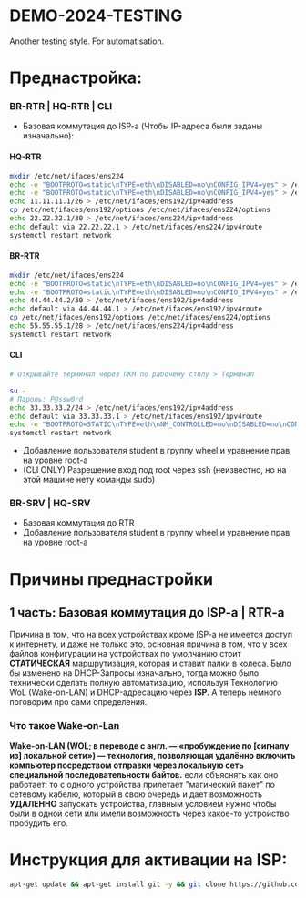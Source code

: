 # DEMO-2024-TESTING
Another testing style. For automatisation.

# Преднастройка:

### BR-RTR | HQ-RTR | CLI

- Базовая коммутация до ISP-a (Чтобы IP-адреса были заданы изначально):

#### HQ-RTR

```bash
mkdir /etc/net/ifaces/ens224
echo -e "BOOTPROTO=static\nTYPE=eth\nDISABLED=no\nCONFIG_IPV4=yes" > /etc/net/ifaces/ens192/options
echo -e "BOOTPROTO=static\nTYPE=eth\nDISABLED=no\nCONFIG_IPV4=yes" > /etc/net/ifaces/ens224/options
echo 11.11.11.1/26 > /etc/net/ifaces/ens192/ipv4address
cp /etc/net/ifaces/ens192/options /etc/net/ifaces/ens224/options
echo 22.22.22.1/30 > /etc/net/ifaces/ens224/ipv4address
echo default via 22.22.22.1 > /etc/net/ifaces/ens224/ipv4route
systemctl restart network
```

#### BR-RTR
```bash
mkdir /etc/net/ifaces/ens224
echo -e "BOOTPROTO=static\nTYPE=eth\nDISABLED=no\nCONFIG_IPV4=yes" > /etc/net/ifaces/ens192/options
echo -e "BOOTPROTO=static\nTYPE=eth\nDISABLED=no\nCONFIG_IPV4=yes" > /etc/net/ifaces/ens224/options
echo 44.44.44.2/30 > /etc/net/ifaces/ens192/ipv4address
echo default via 44.44.44.1 > /etc/net/ifaces/ens192/ipv4route
cp /etc/net/ifaces/ens192/options /etc/net/ifaces/ens224/options
echo 55.55.55.1/28 > /etc/net/ifaces/ens224/ipv4address
systemctl restart network
```

#### CLI
```bash
# Открывайте терминал через ПКМ по рабочему столу > Терминал

su -
# Пароль: P@ssw0rd
echo 33.33.33.2/24 > /etc/net/ifaces/ens192/ipv4address
echo default via 33.33.33.1 > /etc/net/ifaces/ens192/ipv4route
echo -e "BOOTPROTO=STATIC\nTYPE=eth\nNM_CONTROLLED=no\nDISABLED=no\nCONFIG_IPV4=yes" > /etc/net/ifaces/ens192/options
systemctl restart network
```

- Добавление пользователя student в группу wheel и уравнение прав на уровне root-a
- (CLI ONLY) Разрешение вход под root через ssh (неизвестно, но на этой машине нету команды sudo)

### BR-SRV | HQ-SRV 

- Базовая коммутация до RTR
- Добавление пользователя student в группу wheel и уравнение прав на уровне root-a

# Причины преднастройки

## 1 часть: Базовая коммутация до ISP-a | RTR-a

Причина в том, что на всех устройствах кроме ISP-a не имеется доступ к интернету, и даже не только это, основная причина в том, что у всех файлов конфигурации на устройствах по умолчанию стоит **СТАТИЧЕСКАЯ** маршрутизация, которая и ставит палки в колеса. Было бы изменено на DHCP-Запросы изначально, тогда можно было технически сделать полную автоматизацию, используя Технологию WoL (Wake-on-LAN) и DHCP-адресацию через **ISP.** А теперь немного поговорим про сами определения.

### Что такое Wake-on-Lan

**Wake-on-LAN (WOL; в переводе с англ. — «пробуждение по [сигналу из] локальной сети») — технология, позволяющая удалённо включить компьютер посредством отправки через локальную сеть специальной последовательности байтов.** если объяснять как оно работает: то с одного устройства прилетает "магический пакет" по сетевому кабелю, который в свою очередь и дает возможность **УДАЛЕННО** запускать устройства, главным условием нужно чтобы были в одной сети или имели возможность через какое-то устройство пробудить его.


# Инструкция для активации на ISP:

```bash
apt-get update && apt-get install git -y && git clone https://github.com/NiKeNO1540/DEMO-2024-TESTING && chmod +x DEMO-2024-TESTING/isp_part_1_test.sh && ./DEMO-2024-TESTING/isp_part_1_test.sh
```
